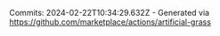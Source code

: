 Commits: 2024-02-22T10:34:29.632Z - Generated via https://github.com/marketplace/actions/artificial-grass
<br>

